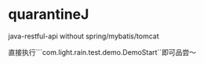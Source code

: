 # quarantineJ
java-restful-api without spring/mybatis/tomcat

直接执行```com.light.rain.test.demo.DemoStart``即可品尝～
